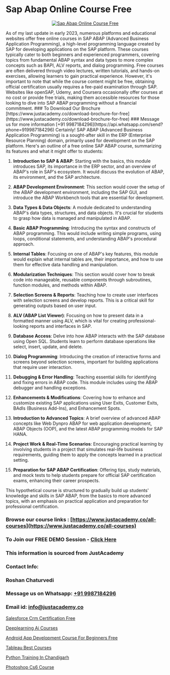 # Sap Abap Online Course Free

<p align="center">
  <a href="https://justacademy.co/course-detail/sap-abap-training">
    <img src="https://justacademy.co/storage2/course_image/1707212883_course_image.webp" alt="Sap Abap Online Course Free">
  </a>
</p>
As of my last update in early 2023, numerous platforms and educational websites offer free online courses in SAP ABAP (Advanced Business Application Programming), a high-level programming language created by SAP for developing applications on the SAP platform. These courses typically cater to both beginners and experienced programmers, covering topics from fundamental ABAP syntax and data types to more complex concepts such as BAPI, ALV reports, and dialog programming. Free courses are often delivered through video lectures, written tutorials, and hands-on exercises, allowing learners to gain practical experience. However, it's important to note that while the course content might be free, obtaining official certification usually requires a fee-paid examination through SAP. Websites like openSAP, Udemy, and Coursera occasionally offer courses at no cost or provide free trials, making them accessible resources for those looking to dive into SAP ABAP programming without a financial commitment.
### To Download Our Brochure [https://www.justacademy.co/download-brochure-for-free](https://www.justacademy.co/download-brochure-for-free)
### Message us for more information [+91 9987184296](https://api.whatsapp.com/send?phone=919987184296)
Certainly! SAP ABAP (Advanced Business Application Programming) is a sought-after skill in the ERP (Enterprise Resource Planning) domain, primarily used for development on the SAP platform. Here's an outline of a free online SAP ABAP course, summarizing its features and what it might offer to students:

1) **Introduction to SAP & ABAP**: Starting with the basics, this module introduces SAP, its importance in the ERP sector, and an overview of ABAP's role in SAP's ecosystem. It would discuss the evolution of ABAP, its environment, and the SAP architecture.

2) **ABAP Development Environment**: This section would cover the setup of the ABAP development environment, including the SAP GUI, and introduce the ABAP Workbench tools that are essential for development.

3) **Data Types & Data Objects**: A module dedicated to understanding ABAP's data types, structures, and data objects. It's crucial for students to grasp how data is managed and manipulated in ABAP.

4) **Basic ABAP Programming**: Introducing the syntax and constructs of ABAP programming. This would include writing simple programs, using loops, conditional statements, and understanding ABAP's procedural approach.

5) **Internal Tables**: Focusing on one of ABAP's key features, this module would explain what internal tables are, their importance, and how to use them for effective data handling and manipulation.

6) **Modularization Techniques**: This section would cover how to break code into manageable, reusable components through subroutines, function modules, and methods within ABAP.

7) **Selection Screens & Reports**: Teaching how to create user interfaces with selection screens and develop reports. This is a critical skill for generating outputs based on user input.

8) **ALV (ABAP List Viewer)**: Focusing on how to present data in a formatted manner using ALV, which is vital for creating professional-looking reports and interfaces in SAP.

9) **Database Access**: Delve into how ABAP interacts with the SAP database using Open SQL. Students learn to perform database operations like select, insert, update, and delete.

10) **Dialog Programming**: Introducing the creation of interactive forms and screens beyond selection screens, important for building applications that require user interaction.

11) **Debugging & Error Handling**: Teaching essential skills for identifying and fixing errors in ABAP code. This module includes using the ABAP debugger and handling exceptions.

12) **Enhancements & Modifications**: Covering how to enhance and customize existing SAP applications using User Exits, Customer Exits, BAdIs (Business Add-Ins), and Enhancement Spots.
   
13) **Introduction to Advanced Topics**: A brief overview of advanced ABAP concepts like Web Dynpro ABAP for web application development, ABAP Objects (OOP), and the latest ABAP programming models for SAP HANA.

14) **Project Work & Real-Time Scenarios**: Encouraging practical learning by involving students in a project that simulates real-life business requirements, guiding them to apply the concepts learned in a practical setting.

15) **Preparation for SAP ABAP Certification**: Offering tips, study materials, and mock tests to help students prepare for official SAP certification exams, enhancing their career prospects.

This hypothetical course is structured to gradually build up students' knowledge and skills in SAP ABAP, from the basics to more advanced topics, with an emphasis on practical application and preparation for professional certification.

### Browse our course links : [https://www.justacademy.co/all-courses](https://www.justacademy.co/all-courses) 
### To Join our FREE DEMO Session - [Click Here](https://www.justacademy.co/register-for-course-demo)


### This information is sourced from JustAcademy
### Contact Info:
### Roshan Chaturvedi
### Message us on Whatsapp: [+91 9987184296](https://api.whatsapp.com/send?phone=919987184296)
### Email id: [info@justacademy.co](mailto:info@justacademy.co)
                
[Salesforce Crm Certification Free](https://www.linkedin.com/pulse/salesforce-crm-certification-free-justacademy-san-jose-xkatf?trackingId=NY1iIm8jbjZDFKyua1oJ%2Fg%3D%3D&lipi=urn%3Ali%3Apage%3Ad_flagship3_company_admin%3BfKLFXm%2FbTECg8F%2B%2F6%2BCWqA%3D%3D)

[Deeplearning Ai Courses](https://www.linkedin.com/pulse/deeplearning-ai-courses-justacademy-new-york-gxrrf?trackingId=N4FdEa4YNaAP5EYlIqaWFw%3D%3D&lipi=urn%3Ali%3Apage%3Ad_flagship3_company_admin%3BwtQD6Pu0R9K1Ka8Wqh4DGA%3D%3D)

[Android App Development Course For Beginners Free](https://medium.com/@mistersumit961/android-app-development-course-for-beginners-free-01a641a68089)

[Tableau Best Courses](https://medium.com/@ranepooja/tableau-best-courses-f200ec883448)

[Python Training In Chandigarh](https://justacademyin.github.io/justacademy/python-training-in-chandigarh)

[Photoshop Cs6 Course](https://justacademyin.github.io/justacademy/photoshop-cs6-course)

